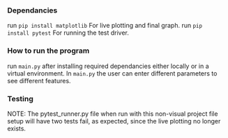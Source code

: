 ### Dependancies 
run `pip install matplotlib` For live plotting and final graph.
run `pip install pytest` For running the test driver.

### How to run the program
run `main.py` after installing required dependancies either locally or in a virtual environment.
In `main.py` the user can enter different parameters to see different features.

### Testing
NOTE: The pytest_runner.py file when run with this non-visual project file setup will have two tests fail, as expected, since
the live plotting no longer exists.

